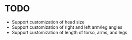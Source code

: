# TODO

- Support customization of head size
- Support customization of right and left arm/leg angles
- Support customization of length of torso, arms, and legs
